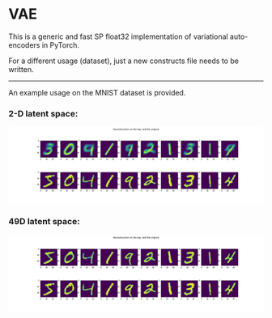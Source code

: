 # VAE

This is a generic and fast SP float32 implementation of variational auto-encoders in PyTorch.

For a different usage (dataset), just a new constructs file needs to be written.

-----
An example usage on the MNIST dataset is provided.

### 2-D latent space:
![](pictures/2dimLat.jpg)

### 49D latent space:
![](pictures/49dimLat.jpg)